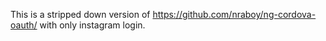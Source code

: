 This is a stripped down version of https://github.com/nraboy/ng-cordova-oauth/ with only instagram login.
